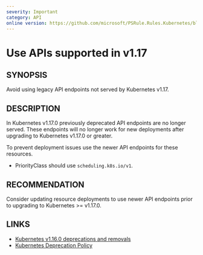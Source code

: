 ```yaml
---
severity: Important
category: API
online version: https://github.com/microsoft/PSRule.Rules.Kubernetes/blob/master/docs/rules/en/Kubernetes.API.v1.17.md
---
```


# Use APIs supported in v1.17

## SYNOPSIS

Avoid using legacy API endpoints not served by Kubernetes v1.17.

## DESCRIPTION

In Kubernetes v1.17.0 previously deprecated API endpoints are no longer served.
These endpoints will no longer work for new deployments after upgrading to Kubernetes v1.17.0 or greater.

To prevent deployment issues use the newer API endpoints for these resources.

- PriorityClass should use `scheduling.k8s.io/v1`.

## RECOMMENDATION

Consider updating resource deployments to use newer API endpoints prior to upgrading to Kubernetes >= v1.17.0.

## LINKS

- [Kubernetes v1.16.0 deprecations and removals](https://github.com/kubernetes/kubernetes/blob/master/CHANGELOG/CHANGELOG-1.16.md#deprecations-and-removals)
- [Kubernetes Deprecation Policy](https://kubernetes.io/docs/reference/using-api/deprecation-policy/)
